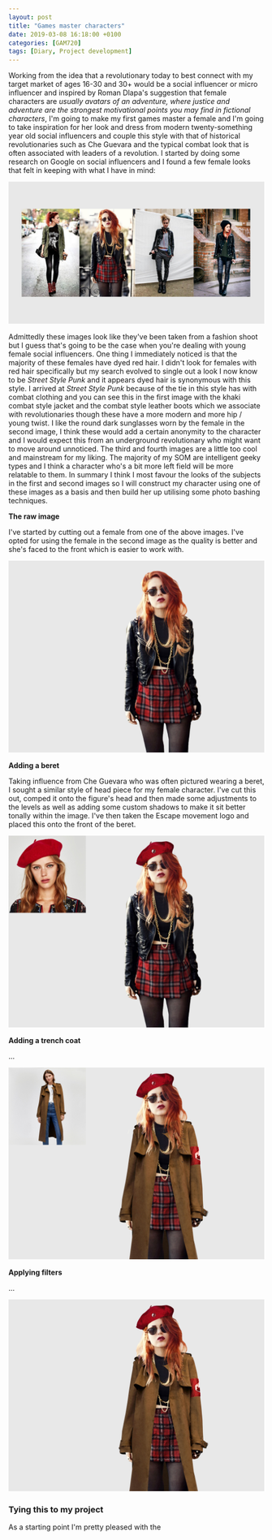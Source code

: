 ```yaml
---
layout: post
title: "Games master characters"
date: 2019-03-08 16:18:00 +0100
categories: [GAM720]
tags: [Diary, Project development]
---
```


Working from the idea that a revolutionary today to best connect with my target market of ages 16-30 and 30+ would be a social influencer or micro influencer and inspired by Roman Dlapa's suggestion that female characters are *usually avatars of an adventure, where justice and adventure are the strongest motivational points you may find in fictional characters*, I'm going to make my first games master a female and I'm going to take inspiration for her look and dress from modern twenty-something year old social influencers and couple this style with that of historical revolutionaries such as Che Guevara and the typical combat look that is often associated with leaders of a revolution. I started by doing some research on Google on social influencers and I found a few female looks that felt in keeping with what I have in mind:

![](/assets/img/GAM720_CharacterDesign--001.png)

Admittedly these images look like they've been taken from a fashion shoot but I guess that's going to be the case when you're dealing with young female social influencers. One thing I immediately noticed is that the majority of these females have dyed red hair. I didn't look for females with red hair specifically but my search evolved to single out a look I now know to be *Street Style Punk* and it appears dyed hair is synonymous with this style. I arrived at *Street Style Punk* because of the tie in this style has with combat clothing and you can see this in the first image with the khaki combat style jacket and the combat style leather boots which we associate with revolutionaries though these have a more modern and more hip / young twist. I like the round dark sunglasses worn by the female in the second image, I think these would add a certain anonymity to the character and I would expect this from an underground revolutionary who might want to move around unnoticed. The third and fourth images are a little too cool and mainstream for my liking. The majority of my SOM are intelligent geeky types and I think a character who's a bit more left field will be more relatable to them. In summary I think I most favour the looks of the subjects in the first and second images so I will construct my character using one of these images as a basis and then build her up utilising some photo bashing techniques.

**The raw image**

I've started by cutting out a female from one of the above images. I've opted for using the female in the second image as the quality is better and she's faced to the front which is easier to work with.

![](/assets/img/GAM720_CharacterDesign--002.png)

**Adding a beret**

Taking influence from Che Guevara who was often pictured wearing a beret, I sought a similar style of head piece for my female character. I've cut this out, comped it onto the figure's head and then made some adjustments to the levels as well as adding some custom shadows to make it sit better tonally within the image. I've then taken the Escape movement logo and placed this onto the front of the beret.

![](/assets/img/GAM720_CharacterDesign--003.png)

**Adding a trench coat**

...

![](/assets/img/GAM720_CharacterDesign--004.png)

**Applying filters**

...

![](/assets/img/GAM720_CharacterDesign--005.png)

### Tying this to my project

As a starting point I'm pretty pleased with the
